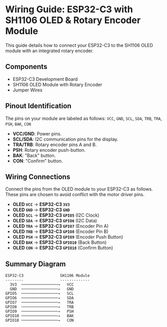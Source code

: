 # Wiring Guide: ESP32-C3 with SH1106 OLED & Rotary Encoder Module

This guide details how to connect your ESP32-C3 to the SH1106 OLED module with an integrated rotary encoder.

## Components

*   ESP32-C3 Development Board
*   SH1106 OLED Module with Rotary Encoder
*   Jumper Wires

## Pinout Identification

The pins on your module are labeled as follows:
`VCC`, `GND`, `SCL`, `SDA`, `TRB`, `TRA`, `PSH`, `BAK`, `CON`

*   **VCC/GND**: Power pins.
*   **SCL/SDA**: I2C communication pins for the display.
*   **TRA/TRB**: Rotary encoder pins A and B.
*   **PSH**: Rotary encoder push-button.
*   **BAK**: "Back" button.
*   **CON**: "Confirm" button.

## Wiring Connections

Connect the pins from the OLED module to your ESP32-C3 as follows. These pins are chosen to avoid conflict with the motor driver pins.

*   **OLED `VCC`** → **ESP32-C3 `3V3`**
*   **OLED `GND`** → **ESP32-C3 `GND`**
*   **OLED `SCL`** → **ESP32-C3 `GPIO5`** (I2C Clock)
*   **OLED `SDA`** → **ESP32-C3 `GPIO6`** (I2C Data)
*   **OLED `TRA`** → **ESP32-C3 `GPIO7`** (Encoder Pin A)
*   **OLED `TRB`** → **ESP32-C3 `GPIO8`** (Encoder Pin B)
*   **OLED `PSH`** → **ESP32-C3 `GPIO9`** (Encoder Push Button)
*   **OLED `BAK`** → **ESP32-C3 `GPIO10`** (Back Button)
*   **OLED `CON`** → **ESP32-C3 `GPIO18`** (Confirm Button)

## Summary Diagram

```
ESP32-C3                SH1106 Module
--------                -------------
  3V3  ────────────────→   VCC
  GND  ────────────────→   GND
GPIO5  ────────────────→   SCL
GPIO6  ────────────────→   SDA
GPIO7  ────────────────→   TRA
GPIO8  ────────────────→   TRB
GPIO9  ────────────────→   PSH
GPIO10 ────────────────→   BAK
GPIO18 ────────────────→   CON
```
